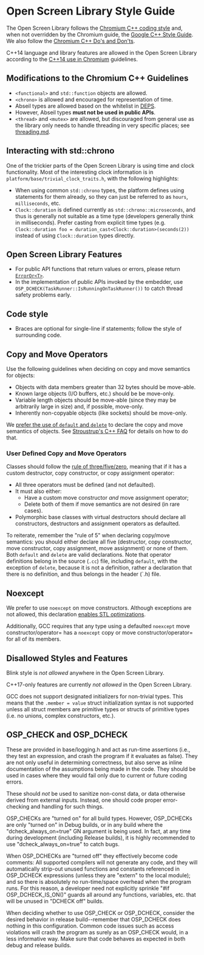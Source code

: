 # Open Screen Library Style Guide

The Open Screen Library follows the
[Chromium C++ coding style](https://chromium.googlesource.com/chromium/src/+/master/styleguide/c++/c++.md) and, when not overridden by the Chromium guide, the
[Google C++ Style Guide](https://google.github.io/styleguide/cppguide.html).
We also follow the
[Chromium C++ Do's and Don'ts](https://sites.google.com/a/chromium.org/dev/developers/coding-style/cpp-dos-and-donts).

C++14 language and library features are allowed in the Open Screen Library
according to the
[C++14 use in Chromium](https://chromium-cpp.appspot.com#core-whitelist) guidelines.

## Modifications to the Chromium C++ Guidelines

- `<functional>` and `std::function` objects are allowed.
- `<chrono>` is allowed and encouraged for representation of time.
- Abseil types are allowed based on the whitelist in [DEPS](https://chromium.googlesource.com/openscreen/+/refs/heads/master/DEPS).
- However, Abseil types **must not be used in public APIs**.
- `<thread>` and `<mutex>` are allowed, but discouraged from general use as the
  library only needs to handle threading in very specific places;
  see [threading.md](threading.md).

## Interacting with std::chrono

One of the trickier parts of the Open Screen Library is using time and clock
functionality. Most of the interesting clock information is in
`platform/base/trivial_clock_traits.h`, with the following highlights:

- When using common `std::chrono` types, the platform defines using statements
  for them already, so they can just be referred to as `hours`, `milliseconds`,
  etc.
- `Clock::duration` is defined currently as `std::chrono::microseconds`, and
  thus is generally not suitable as a time type (developers generally think in
  milliseconds). Prefer casting from explicit time types (e.g.
  `Clock::duration foo = duration_cast<Clock::duration>(seconds(2))` instead
  of using `Clock::duration` types directly.

## Open Screen Library Features

- For public API functions that return values or errors, please return
  [`ErrorOr<T>`](https://chromium.googlesource.com/openscreen/+/master/platform/base/error.h).
- In the implementation of public APIs invoked by the embedder, use
  `OSP_DCHECK(TaskRunner::IsRunningOnTaskRunner())` to catch thread safety
  problems early.

## Code style

- Braces are optional for single-line if statements; follow the style of
  surrounding code.

## Copy and Move Operators

Use the following guidelines when deciding on copy and move semantics for
objects:

- Objects with data members greater than 32 bytes should be move-able.
- Known large objects (I/O buffers, etc.) should be be move-only.
- Variable length objects should be move-able
  (since they may be arbitrarily large in size) and, if possible, move-only.
- Inherently non-copyable objects (like sockets) should be move-only.

We [prefer the use of `default` and `delete`](https://sites.google.com/a/chromium.org/dev/developers/coding-style/cpp-dos-and-donts#TOC-Prefer-to-use-default)
to declare the copy and move semantics of objects.  See
[Stroustrup's C++ FAQ](http://www.stroustrup.com/C++11FAQ.html#default)
for details on how to do that.

### User Defined Copy and Move Operators

Classes should follow the [rule of
three/five/zero](https://en.cppreference.com/w/cpp/language/rule_of_three),
meaning that if it has a custom destructor, copy constructor, or copy
assignment operator:

- All three operators must be defined (and not defaulted).
- It must also either:
    - Have a custom move constructor *and* move assignment operator;
    - Delete both of them if move semantics are not desired (in rare cases).
- Polymorphic base classes with virtual destructors should declare all
  constructors, destructors and assignment operators as defaulted.

To reiterate, remember the "rule of 5" when declaring
copy/move semantics: you should either declare all five (destructor, copy
constructor, move constructor, copy assignment, move assignment) or none of
them. Both `default` and `delete` are valid declarations. Note that operator
definitions belong in the source (`.cc`) file, including `default`, with the
exception of  `delete`, because it is not a definition, rather a declaration
that there is no definition, and thus belongs in the header (`.h) file.

## Noexcept

We prefer to use `noexcept` on move constructors.  Although exceptions are not
allowed, this declaration [enables STL optimizations](https://en.cppreference.com/w/cpp/language/noexcept_spec).

Additionally, GCC requires that any type using a defaulted `noexcept` move
constructor/operator= has a `noexcept` copy or move constructor/operator= for
all of its members.

## Disallowed Styles and Features

Blink style is *not allowed* anywhere in the Open Screen Library.

C++17-only features are currently *not allowed* in the Open Screen Library.

GCC does not support designated initializers for non-trivial types.  This means
that the `.member = value` struct initialization syntax is not supported unless
all struct members are primitive types or structs of primitive types (i.e. no
unions, complex constructors, etc.).

## OSP_CHECK and OSP_DCHECK

These are provided in base/logging.h and act as run-time assertions (i.e., they
test an expression, and crash the program if it evaluates as false). They are
not only useful in determining correctness, but also serve as inline
documentation of the assumptions being made in the code. They should be used in
cases where they would fail only due to current or future coding errors.

These should *not* be used to sanitize non-const data, or data otherwise derived
from external inputs. Instead, one should code proper error-checking and
handling for such things.

OSP_CHECKs are "turned on" for all build types. However, OSP_DCHECKs are only
"turned on" in Debug builds, or in any build where the "dcheck_always_on=true"
GN argument is being used. In fact, at any time during development (including
Release builds), it is highly recommended to use "dcheck_always_on=true" to
catch bugs.

When OSP_DCHECKs are "turned off" they effectively become code comments: All
supported compilers will not generate any code, and they will automatically
strip-out unused functions and constants referenced in OSP_DCHECK expressions
(unless they are "extern" to the local module); and so there is absolutely no
run-time/space overhead when the program runs. For this reason, a developer need
not explicitly sprinkle "#if OSP_DCHECK_IS_ON()" guards all around any
functions, variables, etc. that will be unused in "DCHECK off" builds.

When deciding whether to use OSP_CHECK or OSP_DCHECK, consider the desired
behavior in release build--remember that OSP_DCHECK does nothing in this
configuration. Common code issues such as access violations will crash the
program as surely as an OSP_CHECK would, in a less informative way. Make sure
that code behaves as expected in both debug and release builds.
